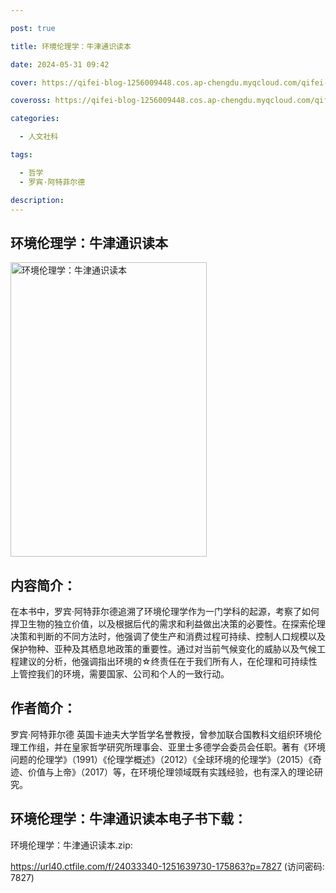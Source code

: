 ```yaml
---

post: true

title: 环境伦理学：牛津通识读本

date: 2024-05-31 09:42

cover: https://qifei-blog-1256009448.cos.ap-chengdu.myqcloud.com/qifei-blog/s34207313.jpg

coveross: https://qifei-blog-1256009448.cos.ap-chengdu.myqcloud.com/qifei-blog/s34207313.jpg

categories:

  - 人文社科

tags:

  - 哲学
  - 罗宾·阿特菲尔德

description:
---
```


## 环境伦理学：牛津通识读本

<img alt="环境伦理学：牛津通识读本" class="aligncenter loading" data-was-processed="true" decoding="async" fetchpriority="high" height="471" src="https://qifei-blog-1256009448.cos.ap-chengdu.myqcloud.com/qifei-blog/s34207313.jpg" style="cursor: zoom-in;" width="314"/>

## 内容简介：

在本书中，罗宾·阿特菲尔德追溯了环境伦理学作为一门学科的起源，考察了如何捍卫生物的独立价值，以及根据后代的需求和利益做出决策的必要性。在探索伦理决策和判断的不同方法时，他强调了使生产和消费过程可持续、控制人口规模以及保护物种、亚种及其栖息地政策的重要性。通过对当前气候变化的威胁以及气候工程建议的分析，他强调指出环境的☆终责任在于我们所有人，在伦理和可持续性上管控我们的环境，需要国家、公司和个人的一致行动。

## 作者简介：

罗宾·阿特菲尔德 英国卡迪夫大学哲学名誉教授，曾参加联合国教科文组织环境伦理工作组，并在皇家哲学研究所理事会、亚里士多德学会委员会任职。著有《环境问题的伦理学》（1991）《伦理学概述》（2012）《全球环境的伦理学》（2015）《奇迹、价值与上帝》（2017）等，在环境伦理领域既有实践经验，也有深入的理论研究。

## 环境伦理学：牛津通识读本电子书下载：

环境伦理学：牛津通识读本.zip: 

https://url40.ctfile.com/f/24033340-1251639730-175863?p=7827 (访问密码: 7827)
